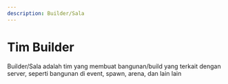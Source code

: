 ```yaml
---
description: Builder/Sala
---
```


# Tim Builder

Builder/Sala adalah tim yang membuat bangunan/build yang terkait dengan server, seperti bangunan di event, spawn, arena, dan lain lain

